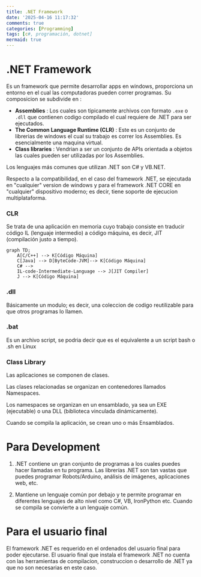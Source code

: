 ```yaml
---
title: .NET Framework
date: '2025-04-16 11:17:32'
comments: true
categories: [Programming]
tags: [c#, programación, dotnet]
mermaid: true
---
```


# .NET Framework

Es un framework que permite desarrollar apps en windows, proporciona un entorno en el cual las computadoras pueden correr programas.
Su composicion se subdivide en :
- **Assemblies** : Los cuales son tipicamente archivos con formato `.exe` o `.dll`  que contienen codigo compilado el cual requiere de .NET para ser ejecutados.
- **The Common Language Runtime (CLR)** : Este es un conjunto de librerias de windows el cual su trabajo es correr los Assemblies. Es esencialmente una maquina virtual.
- **Class libraries** : Vendrian a ser un conjunto de APIs orientada a objetos las cuales pueden ser utilizadas por los Assemblies.
 
Los lenguajes más comunes que utilizan .NET son C# y VB.NET.

Respecto a la compatibilidad, en el caso del framework .NET, se ejecutada en "cualquier" version de windows y para el framework .NET CORE en "cualquier" dispositivo moderno; es decir, tiene soporte de ejecucion multiplataforma.
 

### CLR

Se trata de una aplicación en memoria cuyo trabajo consiste en traducir código IL (lenguaje intermedio) a código máquina, es decir, JIT (compilación justo a tiempo).
 

```mermaid
graph TD;
    A[C/C++] --> K[Código Máquina]
    C[Java] --> D[ByteCode-JVM]--> K[Código Máquina]
    C# -->
    IL-code-Intermediate-Language --> J[JIT Compiler]
    J --> K[Código Máquina]
```



### .dll

Básicamente un modulo; es decir, una coleccion de codigo reutilizable para que otros programas lo llamen.
 
### .bat

Es un archivo script, se podria decir que es el equivalente a un script bash o .sh en Linux
 
### Class Library

Las aplicaciones se componen de clases.  

Las clases relacionadas se organizan en contenedores llamados Namespaces.  

Los namespaces se organizan en un ensamblado, ya sea un EXE (ejecutable) o una DLL (biblioteca vinculada dinámicamente).

Cuando se compila la aplicación, se crean uno o más Ensamblados.

# Para Development


1. .NET contiene un gran conjunto de programas a los cuales puedes hacer llamadas en tu programa. Las librerías .NET son tan vastas que puedes programar Robots/Arduino, análisis de imágenes, aplicaciones web, etc.

2. Mantiene un lenguaje común por debajo y te permite programar en diferentes lenguajes de alto nivel como C#, VB, IronPython etc. Cuando se compila se convierte a un lenguaje común.   
 

# Para el usuario final

El framework .NET es requerido en el ordenados del usuario final para poder ejecutarse. 
El usuario final que instala el framework .NET no cuenta con las herramientas de compilacion, construccion o desarrollo de .NET ya que no son necesarias en este caso. 
 